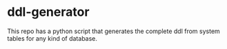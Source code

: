 # ddl-generator
This repo has a python script that generates the complete ddl from system tables for any kind of database.